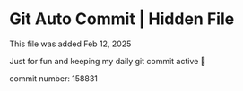 # Git Auto Commit | Hidden File

This file was added Feb 12, 2025

Just for fun and keeping my daily git commit active 🤪

commit number: 158831
